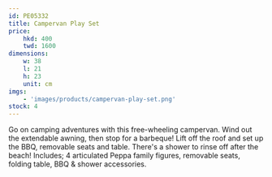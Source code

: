 ```yaml
---
id: PE05332
title: Campervan Play Set
price:
    hkd: 400
    twd: 1600
dimensions:
    w: 38
    l: 21
    h: 23
    unit: cm
imgs: 
    - 'images/products/campervan-play-set.png'
stock: 4
---
```

Go on camping adventures with this free-wheeling campervan. Wind out the extendable awning, then stop for a barbeque! Lift off the roof and set up the BBQ, removable seats and table. There's a shower to rinse off after the beach! Includes; 4 articulated Peppa family figures, removable seats, folding table, BBQ & shower accessories.